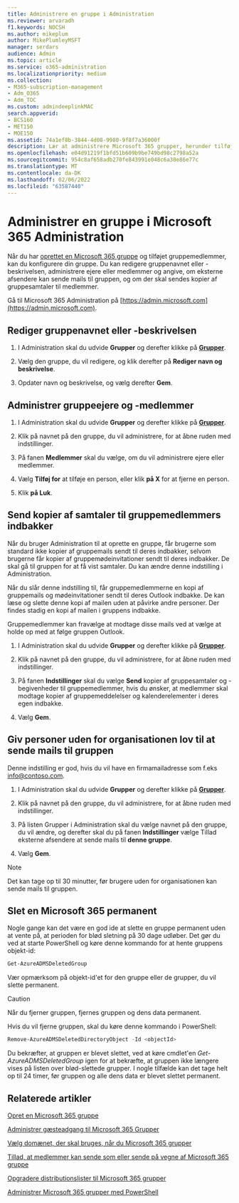 ```yaml
---
title: Administrere en gruppe i Administration
ms.reviewer: arvaradh
f1.keywords: NOCSH
ms.author: mikeplum
author: MikePlumleyMSFT
manager: serdars
audience: Admin
ms.topic: article
ms.service: o365-administration
ms.localizationpriority: medium
ms.collection:
- M365-subscription-management
- Adm_O365
- Adm_TOC
ms.custom: admindeeplinkMAC
search.appverid:
- BCS160
- MET150
- MOE150
ms.assetid: 74a1ef8b-3844-4d08-9980-9f8f7a36000f
description: Lær at administrere Microsoft 365 grupper, herunder tilføje fjerne gruppemedlemmer, redigere mailadresse, gruppenavn eller beskrivelse og tilpasse den måde, gruppen fungerer på.
ms.openlocfilehash: e04d91219f1bfd51b609b9be749bd98c2798a52a
ms.sourcegitcommit: 954c8af658adb270fe843991e048c6a30e86e77c
ms.translationtype: MT
ms.contentlocale: da-DK
ms.lasthandoff: 02/06/2022
ms.locfileid: "63587440"
---
```

# <a name="manage-a-group-in-the-microsoft-365-admin-center"></a>Administrer en gruppe i Microsoft 365 Administration

Når du har [oprettet en Microsoft 365 gruppe](create-groups.md) og tilføjet gruppemedlemmer, kan du konfigurere din gruppe. Du kan redigere gruppenavnet eller -beskrivelsen, administrere ejere eller medlemmer og angive, om eksterne afsendere kan sende mails til gruppen, og om der skal sendes kopier af gruppesamtaler til medlemmer.

Gå til Microsoft 365 Administration på [https://admin.microsoft.com](https://admin.microsoft.com).

## <a name="edit-the-group-name-or-description"></a>Rediger gruppenavnet eller -beskrivelsen

1. I Administration skal du udvide **Grupper** og derefter klikke på <a href="https://go.microsoft.com/fwlink/p/?linkid=2052855" target="_blank">**Grupper**</a>.

2. Vælg den gruppe, du vil redigere, og klik derefter på **Rediger navn og beskrivelse**.

3. Opdater navn og beskrivelse, og vælg derefter **Gem**.

## <a name="manage-group-owners-and-members"></a>Administrer gruppeejere og -medlemmer

1. I Administration skal du udvide **Grupper** og derefter klikke på <a href="https://go.microsoft.com/fwlink/p/?linkid=2052855" target="_blank">**Grupper**</a>.

2. Klik på navnet på den gruppe, du vil administrere, for at åbne ruden med indstillinger.

3. På fanen **Medlemmer** skal du vælge, om du vil administrere ejere eller medlemmer.

4. Vælg **Tilføj for** at tilføje en person, eller klik **på X** for at fjerne en person.

5. Klik **på Luk**.

## <a name="send-copies-of-conversations-to-group-members-inboxes"></a>Send kopier af samtaler til gruppemedlemmers indbakker
  
Når du bruger Administration til at oprette en gruppe, får brugerne som standard ikke kopier af gruppemails sendt til deres indbakker, selvom brugerne får kopier af gruppemødeinvitationer sendt til deres indbakker. De skal gå til gruppen for at få vist samtaler. Du kan ændre denne indstilling i Administration.

Når du slår denne indstilling til, får gruppemedlemmerne en kopi af gruppemails og mødeinvitationer sendt til deres Outlook indbakke. De kan læse og slette denne kopi af mailen uden at påvirke andre personer. Der findes stadig en kopi af mailen i gruppens indbakke.

Gruppemedlemmer kan fravælge at modtage disse mails ved at vælge at holde op med at følge gruppen Outlook.

1. I Administration skal du udvide **Grupper** og derefter klikke på <a href="https://go.microsoft.com/fwlink/p/?linkid=2052855" target="_blank">**Grupper**</a>.

2. Klik på navnet på den gruppe, du vil administrere, for at åbne ruden med indstillinger.

3. På fanen **Indstillinger** skal du vælge **Send** kopier af gruppesamtaler og -begivenheder til gruppemedlemmer, hvis du ønsker, at medlemmer skal modtage kopier af gruppemeddelelser og kalenderelementer i deres egen indbakke.

4. Vælg **Gem**.

## <a name="let-people-outside-the-organization-email-the-group"></a>Giv personer uden for organisationen lov til at sende mails til gruppen

Denne indstilling er god, hvis du vil have en firmamailadresse som f.eks info@contoso.com.
 
1. I Administration skal du udvide **Grupper** og derefter klikke på <a href="https://go.microsoft.com/fwlink/p/?linkid=2052855" target="_blank">**Grupper**</a>.

2. Klik på navnet på den gruppe, du vil administrere, for at åbne ruden med indstillinger.

3. På listen Grupper i Administration skal du vælge navnet på den gruppe, du vil ændre, og derefter skal du på fanen **Indstillinger** vælge Tillad eksterne afsendere at sende mails til **denne gruppe**.
    
4. Vælg **Gem**.

> [!NOTE]
> Det kan tage op til 30 minutter, før brugere uden for organisationen kan sende mails til gruppen.

## <a name="permanently-delete-a-microsoft-365-group"></a>Slet en Microsoft 365 permanent

Nogle gange kan det være en god ide at slette en gruppe permanent uden at vente på, at perioden for blød sletning på 30 dage udløber. Det gør du ved at starte PowerShell og køre denne kommando for at hente gruppens objekt-id:
 
 ```powershell
Get-AzureADMSDeletedGroup
```

Vær opmærksom på objekt-id'et for den gruppe eller de grupper, du vil slette permanent.
  
> [!CAUTION]
> Når du fjerner gruppen, fjernes gruppen og dens data permanent. 
  
Hvis du vil fjerne gruppen, skal du køre denne kommando i PowerShell:

```powershell
Remove-AzureADMSDeletedDirectoryObject -Id <objectId>
```

Du bekræfter, at gruppen er blevet slettet, ved at køre cmdlet'en  *Get-AzureADMSDeletedGroup*  igen for at bekræfte, at gruppen ikke længere vises på listen over blød-slettede grupper. I nogle tilfælde kan det tage helt op til 24 timer, før gruppen og alle dens data er blevet slettet permanent. 
  
## <a name="related-articles"></a>Relaterede artikler

[Opret en Microsoft 365 gruppe](create-groups.md)

[Administrer gæsteadgang til Microsoft 365 Grupper](https://support.microsoft.com/office/bfc7a840-868f-4fd6-a390-f347bf51aff6)

[Vælg domænet, der skal bruges, når du Microsoft 365 grupper](../../solutions/choose-domain-to-create-groups.md)

[Tillad, at medlemmer kan sende som eller sende på vegne af Microsoft 365 gruppe](../../solutions/allow-members-to-send-as-or-send-on-behalf-of-group.md)

[Opgradere distributionslister til Microsoft 365 grupper](../manage/upgrade-distribution-lists.md)

[Administrer Microsoft 365 grupper med PowerShell](../../enterprise/manage-microsoft-365-groups-with-powershell.md)
